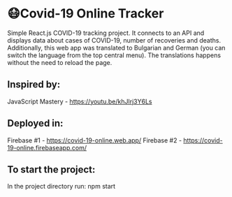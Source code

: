 # 😷Covid-19 Online Tracker
Simple React.js COVID-19 tracking project. It connects to an API and displays data about cases of COVID-19, number of recoveries and deaths. Additionally, this web app was translated to Bulgarian and German (you can switch the language from the top central menu). The translations happens without the need to reload the page.

## Inspired by: 
JavaScript Mastery - https://youtu.be/khJlrj3Y6Ls

## Deployed in: 
Firebase #1 - https://covid-19-online.web.app/
Firebase #2 - https://covid-19-online.firebaseapp.com/

## To start the project:
In the project directory run: npm start



